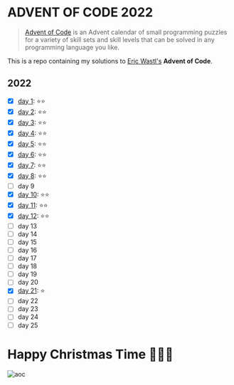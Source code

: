 # ADVENT OF CODE 2022

> [Advent of Code](https://adventofcode.com) is an Advent calendar of small programming 
> puzzles for a variety of skill sets and skill levels that 
> can be solved in any programming language you like.

This is a repo containing my solutions to [Eric Wastl's](http://was.tl/) **Advent of Code**. 

## 2022
- [x] [day 1](2022/01): ⭐️⭐️
- [x] [day 2](2022/02): ⭐️⭐️
- [x] [day 3](2022/03): ⭐️⭐️
- [x] [day 4](2022/04): ⭐️⭐️
- [x] [day 5](2022/05): ⭐️⭐️
- [x] [day 6](2022/06): ⭐️⭐️
- [x] [day 7](2022/07): ⭐️⭐️
- [x] [day 8](2022/08): ⭐️⭐️
- [ ] day 9
- [x] [day 10](2022/19): ⭐️⭐️
- [x] [day 11](2022/11): ⭐️⭐️
- [x] [day 12](2022/12): ⭐️⭐️
- [ ] day 13
- [ ] day 14
- [ ] day 15
- [ ] day 16
- [ ] day 17
- [ ] day 18
- [ ] day 19
- [ ] day 20
- [x] [day 21](2022/21): ⭐️
- [ ] day 22
- [ ] day 23
- [ ] day 24
- [ ] day 25

# Happy Christmas Time 🎄🎅🎁

![aoc](https://user-images.githubusercontent.com/44790691/205436051-c0ac3f3a-4b44-446c-a7fc-f523c7447f05.gif)

